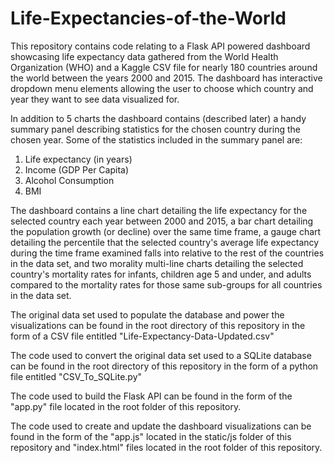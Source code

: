 # Life-Expectancies-of-the-World

This repository contains code relating to a Flask API powered dashboard showcasing life expectancy data gathered from the World Health Organization (WHO) and a Kaggle CSV file for nearly 180 countries around the world between the years 2000 and 2015. The dashboard has interactive dropdown menu elements allowing the user to choose which country and year they want to see data visualized for.

In addition to 5 charts the dashboard contains (described later) a handy summary panel describing statistics for the chosen country during the chosen year. Some of the statistics included in the summary panel are:

1) Life expectancy (in years)
2) Income (GDP Per Capita)
3) Alcohol Consumption
4) BMI

The dashboard contains a line chart detailing the life expectancy for the selected country each year between 2000 and 2015, a bar chart detailing the population growth (or decline) over the same time frame, a gauge chart detailing the percentile that the selected country's average life expectancy during the time frame examined falls into relative to the rest of the countries in the data set, and two morality multi-line charts detailing the selected country's mortality rates for infants, children age 5 and under, and adults compared to the mortality rates for those same sub-groups for all countries in the data set.

The original data set used to populate the database and power the visualizations can be found in the root directory of this repository in the form of a CSV file entitled "Life-Expectancy-Data-Updated.csv"

The code used to convert the original data set used to a SQLite database can be found in the root directory of this repository in the form of a python file entitled "CSV_To_SQLite.py"

The code used to build the Flask API can be found in the form of the "app.py" file located in the root folder of this repository.

The code used to create and update the dashboard visualizations can be found in the form of the "app.js" located in the static/js folder of this repository and "index.html" files located in the root folder of this repository.
